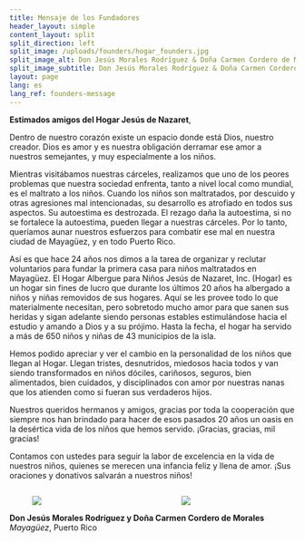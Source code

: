 ```yaml
---
title: Mensaje de los Fundadores
header_layout: simple
content_layout: split
split_direction: left
split_image: /uploads/founders/hogar_founders.jpg
split_image_alt: Don Jesús Morales Rodríguez & Doña Carmen Cordero de Morales
split_image_subtitle: Don Jesús Morales Rodríguez & Doña Carmen Cordero de Morales
layout: page
lang: es
lang_ref: founders-message
---
```

<b>Estimados amigos del Hogar Jesús de Nazaret</b>,

Dentro de nuestro corazón existe un espacio donde está Dios, nuestro creador. Dios es amor y es nuestra obligación derramar ese amor a nuestros semejantes, y muy especialmente a los niños.

Mientras visitábamos nuestras cárceles, realizamos que uno de los peores problemas que nuestra sociedad enfrenta, tanto a nivel local como mundial, es el maltrato a los niños. Cuando los niños son maltratados, por descuido y otras agresiones mal intencionadas, su desarrollo es atrofiado en todos sus aspectos. Su autoestima es destrozada. El rezago daña la autoestima, si no se fortalece la autoestima, pueden llegar a nuestras cárceles. Por lo tanto, queríamos aunar nuestros esfuerzos para combatir ese mal en nuestra ciudad de Mayagüez, y en todo Puerto Rico.

Así es que hace 24 años nos dimos a la tarea de organizar y reclutar voluntarios para fundar la primera casa para niños maltratados en Mayagüez. El Hogar Albergue para Niños Jesús de Nazaret, Inc. (Hogar) es un hogar sin fines de lucro que durante los últimos 20 años ha albergado a niños y niñas removidos de sus hogares. Aquí se les provee todo lo que materialmente necesitan, pero sobretodo mucho amor para que sanen sus heridas y sigan adelante siendo personas estables estimulándose hacia el estudio y amando a Dios y a su prójimo. Hasta la fecha, el hogar ha servido a más de 650 niños y niñas de 43 municipios de la isla.

Hemos podido apreciar y ver el cambio en la personalidad de los niños que llegan al Hogar. Llegan tristes, desnutridos, miedosos hacia todos y van siendo transformados en niños dóciles, cariñosos, seguros, bien alimentados, bien cuidados, y disciplinados con amor por nuestras nanas que los atienden como si fueran sus verdaderos hijos.

Nuestros queridos hermanos y amigos, gracias por toda la cooperación que siempre nos han brindado para hacer de esos pasados 20 años un oasis en la desértica vida de los niños que hemos servido. ¡Gracias, gracias, mil gracias!

Contamos con ustedes para seguir la labor de excelencia en la vida de nuestros niños, quienes se merecen una infancia feliz y llena de amor. ¡Sus oraciones y donativos salvarán a nuestros niños!

<div class="columns">
  <div class="column">
    <figure class="image is-3x1">
      <img src="{{ '/uploads/founders/Don Jesus Signature.jpg' | absolute_url }}">
    </figure>
  </div>

  <div class="column">
    <figure class="image is-3x1">
      <img src="{{ '/uploads/founders/Carmen Morales Signature.jpg' | absolute_url }}">
    </figure>
  </div>
</div>
<b>Don Jesús Morales Rodríguez y Doña Carmen Cordero de Morales</b>
<br />
<i>Mayagüez</i>, Puerto Rico
